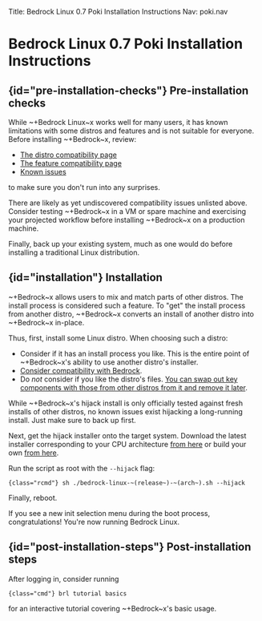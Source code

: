 Title: Bedrock Linux 0.7 Poki Installation Instructions
Nav: poki.nav

# Bedrock Linux 0.7 Poki Installation Instructions

## {id="pre-installation-checks"} Pre-installation checks

While ~+Bedrock Linux~x works well for many users, it has known limitations
with some distros and features and is not suitable for everyone.  Before
installing ~+Bedrock~x, review:

- [The distro compatibility page](distro-compatibility.html)
- [The feature compatibility page](feature-compatibility.html)
- [Known issues](known-issues.html)

to make sure you don't run into any surprises.

There are likely as yet undiscovered compatibility issues unlisted above.
Consider testing ~+Bedrock~x in a VM or spare machine and exercising your
projected workflow before installing ~+Bedrock~x on a production machine.

Finally, back up your existing system, much as one would do before installing a
traditional Linux distribution.

## {id="installation"} Installation

~+Bedrock~x allows users to mix and match parts of other distros.  The install
process is considered such a feature.  To "get" the install process from
another distro, ~+Bedrock~x converts an install of another distro into
~+Bedrock~x in-place.

Thus, first, install some Linux distro.  When choosing such a distro:

- Consider if it has an install process you like.  This is the entire point of
  ~+Bedrock~x's ability to use another distro's installer.
- [Consider compatibility with Bedrock](distro-compatibility.html).
- Do *not* consider if you like the distro's files.  [You can swap out key
  components with those from other distros from it and remove it
  later](workflows.html#removing-the-hijacked-stratum).

While ~+Bedrock~x's hijack install is only officially tested against fresh
installs of other distros, no known issues exist hijacking a long-running
install.  Just make sure to back up first.

Next, get the hijack installer onto the target system.  Download the latest installer corresponding to your CPU architecture [from here](https://raw.githubusercontent.com/bedrocklinux/bedrocklinux-userland/0.7/releases) or build your own [from here](https://github.com/bedrocklinux/bedrocklinux-userland/tree/0.7).

Run the script as root with the `--hijack` flag:

	{class="rcmd"} sh ./bedrock-linux-~(release~)-~(arch~).sh --hijack

Finally, reboot.

If you see a new init selection menu during the boot process, congratulations!  You're now running Bedrock Linux.

## {id="post-installation-steps"} Post-installation steps

After logging in, consider running

	{class="cmd"} brl tutorial basics

for an interactive tutorial covering ~+Bedrock~x's basic usage.

